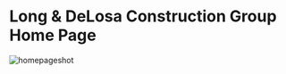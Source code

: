 # Long & DeLosa Construction Group Home Page



![homepageshot](https://github.com/cykj40/ldassets/assets/102045473/30bb1f9d-5e21-4138-a077-43276ed8db0f)
